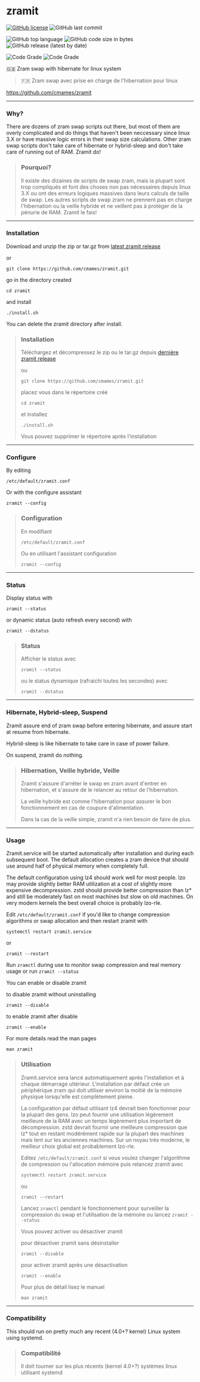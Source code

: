 # zramit


[![GitHub license](https://img.shields.io/github/license/cmames/zramit)](https://github.com/cmames/zramit/blob/main/LICENSE)
![GitHub last commit](https://img.shields.io/github/last-commit/cmames/zramit)

![GitHub top language](https://img.shields.io/github/languages/top/cmames/zramit)
![GitHub code size in bytes](https://img.shields.io/github/languages/code-size/cmames/zramit)
![GitHub release (latest by date)](https://img.shields.io/github/v/release/cmames/zramit)

![Code Grade](https://www.code-inspector.com/project/18173/score/svg)
![Code Grade](https://www.code-inspector.com/project/18173/status/svg)


:uk: Zram swap with hibernate for linux system 
> :fr: Zram swap avec prise en charge de l'hibernation pour linux

<a href="https://github.com/cmames/zramit">https://github.com/cmames/zramit</a>

---
### Why? 

There are dozens of zram swap scripts out there, but most of them are overly
complicated and do things that haven't been neccessary since linux 3.X or have
massive logic errors in their swap size calculations.
Other zram swap scripts don't take care of hibernate or hybrid-sleep and don't
take care of running out of RAM. Zramit do!

> ### Pourquoi?
>
> Il existe des dizaines de scripts de swap zram, mais la plupart sont trop
> compliqués et font des choses non pas nécessaires depuis linux 3.X ou ont
> des erreurs logiques massives dans leurs calculs de taille de swap.
> Les autres scripts de swap zram ne prennent pas en charge l'hibernation ou
> la veille hybride et ne veillent pas à protéger de la pénurie de RAM.
> Zramit le fais!

---
### Installation

Download and unzip the zip or tar.gz from [latest zramit release](https://github.com/cmames/zramit/releases/latest)

or
```
git clone https://github.com/cmames/zramit.git
```
go in the directory created
```
cd zramit
```
and install
```
./install.sh
```
You can delete the zramit directory after install.

> ### Installation
>
> Téléchargez et décompressez le zip ou le tar.gz depuis [dernière zramit release](https://github.com/cmames/zramit/releases/latest)
>
> ou
> ```
> git clone https://github.com/cmames/zramit.git
> ```
> placez vous dans le répertoire créé
> ```
> cd zramit
> ```
> et installez
> ```
> ./install.sh
> ```
> Vous pouvez supprimer le répertoire après l'installation

---
### Configure

By editing
```
/etc/default/zramit.conf
```

Or with the configure assistant
```
zramit --config
```
> ### Configuration
>
> En modifiant
> ```
> /etc/default/zramit.conf
> ```
>
> Ou en utilisant l'assistant configuration
> ```
> zramit --config
> ```

---
### Status

Display status with
```
zramit --status
```

or dynamic status (auto refresh every second) with
```
zramit --dstatus
```

> ### Status
>
> Afficher le status avec
> ```
> zramit --status
> ```
>
> ou le status dynamique (rafraichi toutes les secondes) avec
> ```
> zramit --dstatus
> ```

---
### Hibernate, Hybrid-sleep, Suspend

Zramit assure end of zram swap before entering hibernate, and assure start at
resume from hibernate.

Hybrid-sleep is like hibernate to take care in case of power failure.

On suspend, zramit do nothing.

> ### Hibernation, Veille hybride, Veille
> 
> Zramit s'assure d'arréter le swap en zram avant d'entrer en hibernation, et
> s'assure de le relancer au retour de l'hibernation.
>
> La veille hybride est comme l'hibernation pour assurer le bon fonctionnement
> en cas de coupure d'alimentation.
>
> Dans la cas de la veille simple, zramit n'a rien besoin de faire de plus.

---
### Usage

Zramit.service will be started automatically after installation and during
each subsequent boot. The default allocation creates a zram device that should
use around half of physical memory when completely full.

The default configuration using lz4 should work well for most people. lzo may
provide slightly better RAM utilization at a cost of slightly more expensive
decompression. zstd should provide better compression than lz* and still be
moderately fast on most machines but slow on old machines. On very modern
kernels the best overall choice is probably lzo-rle.

Edit `/etc/default/zramit.conf` if you'd like to change compression algorithms
or swap allocation and then restart zramit with

`systemctl restart zramit.service`

or

`zramit --restart`

Run `zramctl` during use to monitor swap compression and real memory usage
or run `zramit --status`

You can enable or disable zramit

to disable zramit without uninstalling

`zramit --disable`

to enable zramit after disable

`zramit --enable`

For more details read the man pages

`man zramit`

> ### Utilisation
>
> Zramit.service sera lancé automatiquement après l'installation et à chaque
> démarrage ultérieur. L'installation par défaut crée un périphérique zram qui 
> doit utiliser environ la moitié de la mémoire physique lorsqu'elle est 
> complètement pleine.
>
> La configuration par défaut utilisant lz4 devrait bien fonctionner pour la 
> plupart des gens. lzo peut fournir une utilisation légèrement meilleure de la 
> RAM avec un temps légèrement plus important de décompression. zstd devrait 
> fournir une meilleure compression que lz* tout en restant modérément rapide 
> sur la plupart des machines mais lent sur les anciennes machines. Sur un noyau
> très moderne, le meilleur choix global est probablement lzo-rle.
>
> Editez `/etc/default/zramit.conf` si vous voulez changer l'algorithme de 
> compression ou l'allocation mémoire puis relancez zramit avec
> 
> `systemctl restart zramit.service`
>
> ou
>
> `zramit --restart`
>
> Lancez `zramctl` pendant le fonctionnement pour surveiller la compression du 
> swap et l'utilisation de la mémoire ou lancez `zramit --status`
>
> Vous pouvez activer ou désactiver zramit
>
> pour désactiver zramit sans désinstaller
>
> `zramit --disable`
>
> pour activer zramit après une désactivation
>
> `zramit --enable`
>
> Pour plus de détail lisez le manuel
> 
> `man zramit`
>

---
### Compatibility

This should run on pretty much any recent (4.0+? kernel) Linux system using
systemd.

> ### Compatibilité
>
> Il doit tourner sur les plus récents (kernel 4.0+?) systèmes linux utilisant
> systemd
